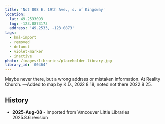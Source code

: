 ```yaml
---
title: 'Not 808 E. 19th Ave., s. of Kingsway'
location:
  lat: 49.2533093
  lng: -123.0873173
  address: '49.2533, -123.0873'
tags:
  - kml-import
  - removed
  - defunct
  - violet-marker
  - inactive
photo: /images/libraries/placeholder-library.jpg
library_id: '00464'
---
```

Maybe never there, but a wrong address or mistaken information.
At Reality Church.
—Added to map by K.D., 2022 8 18, 
noted not there 2022 8 25.  

## History
- **2025-Aug-08** - Imported from Vancouver Little Libraries 2025.8.6.revision
